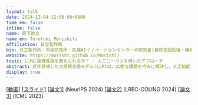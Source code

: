 ```yaml
---
layout: talk
date: 2024-12-04 12:00:00+0900
time_em: false
inline: false
name: 森下皓文
name_en: Terufumi Morishita
affiliation: 日立製作所
bio: 日立製作所・中央研究所・先端AIイノベーションセンターの研究者(自然言語処理・機械学習)です．「LLMに論理推論を教えるためのコーパス生成技術」や「アンサンブル学習の性能を決定づける要因を情報理論的に解明する」というような研究を，行ってきています．それ以前は，東京大学大学院・理学系研究科・物理学専攻にて，村山斉特任教授の元で素粒子物理学を研究していました．「暗黒物質(ダークマター)の候補として超対称性理論が予言する，ウィーノ粒子の探索」というテーマです．
website: https://morisht.github.io/MorishT/
topic: LLMに論理推論を教えられるか？ - 人工コーパスを用いたアプローチ
abstract: 近年登場した大規模言語モデル(LLM)は，広範な課題を巧みに解決し，人工知能「人間のように考える機械」の実現へと道を切り拓きました．しかしながらLLMは，事前学習時に暗記した「知識」の流用によって既存課題はよく解けるものの，「推論」を用いて真に未知なる課題を解くことは苦手とします．例えば「過去年度のコーディング試験は解けるが，最新年度は解けない」「算数の有名問題をそのまま出題すれば解けるが，数字を変えると解けない」等です．これに対して我々は，推論の中でも最も基本的な演繹推論をLLMに教えることを目差し，「演繹推論を模擬したサンプルを大量に自動生成し学習させる」というアプローチを進めてきています．良質なサンプルを用意するため，記号論理学や先行研究での経験的知見に基づく確固たるサンプル設計指針を設け，プログラムによって(=ルールベースで)サンプルを生成します．できあがったサンプル群 - FLDコーパス (Formal Logic Deduction Corpus) - での学習により，最先端のLLM(LLaMA-3.1-70B)の推論能力を向上させることができました．本トークでは，ICML(2023)・LREC-COLING(2024)・NeurIPS(2024)の論文を中心に，このアプローチを紹介します．
display: true
---
```

[[動画]](https://www.youtube.com/watch?v=AJPvSueaHWI) [[スライド]](https://speakerdeck.com/morishtr/nlpkorokiumu-llmnilun-li-tui-lun-wojiao-erareruka-ren-gong-kopasuwoyong-itaapuroti) [[論文1]](https://arxiv.org/abs/2411.12498) (NeurIPS 2024) [[論文2]](https://aclanthology.org/2024.lrec-main.832/) (LREC-COLING 2024) [[論文3]](https://proceedings.mlr.press/v202/morishita23a.html) (ICML 2023)
